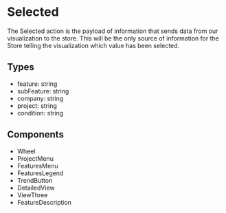 # Selected

The Selected action is the payload of information that sends data from our
visualization to the store. This will be the only source of information for the Store
telling the visualization which value has been selected.

## Types

  * feature: string
  * subFeature: string
  * company: string
  * project: string
  * condition: string

## Components

  * Wheel
  * ProjectMenu
  * FeaturesMenu
  * FeaturesLegend
  * TrendButton
  * DetailedView
  * ViewThree
  * FeatureDescription

